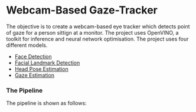 # Webcam-Based Gaze-Tracker #

The objective is to create a webcam-based eye tracker which detects point of gaze for a person sittign at a monitor.
The project uses OpenVINO, a toolkit for inference and neural network optimisation. The project uses four different models.
- [Face Detection](https://docs.openvinotoolkit.org/latest/_models_intel_face_detection_adas_binary_0001_description_face_detection_adas_binary_0001.html)
- [Facial Landmark Detection](https://docs.openvinotoolkit.org/2018_R5/_docs_Retail_object_attributes_landmarks_regression_0009_onnx_desc_landmarks_regression_retail_0009.html)
- [Head Pose Estimation](https://docs.openvinotoolkit.org/latest/omz_models_model_head_pose_estimation_adas_0001.html)
- [Gaze Estimation](https://docs.openvinotoolkit.org/latest/omz_models_model_gaze_estimation_adas_0002.html)

### The Pipeline

The pipeline is shown as follows:

